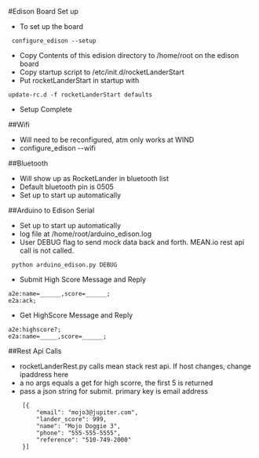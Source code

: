 #Edison Board Set up

 * To set up the board
```
 configure_edison --setup
 ```
 * Copy Contents of this edision directory to /home/root on the edison board
 * Copy startup script to /etc/init.d/rocketLanderStart
 * Put rocketLanderStart in startup with 
 ```
update-rc.d -f rocketLanderStart defaults
```
 * Setup Complete
 
##Wifi
 * Will need to be reconfigured, atm only works at WIND 
 * configure_edison --wifi

##Bluetooth
 * Will show up as RocketLander in bluetooth list
 * Default bluetooth pin is 0505
 * Set up to start up automatically

##Arduino to Edison Serial
 * Set up to start up automatically
 * log file at /home/root/arduino_edison.log
 * User DEBUG  flag to send mock data back and forth. MEAN.io rest api call is not called.
```
 python arduino_edison.py DEBUG
 ```
 * Submit High Score Message and Reply
```
a2e:name=______,score=______;
e2a:ack;
```
 * Get HighScore Message and Reply
```
a2e:highscore?;
e2a:name=_____,score=______;
```

##Rest Api Calls
 * rocketLanderRest.py calls mean stack rest api. If host changes, change ipaddress here
 * a no args equals a get for high scorre, the first 5 is returned
 * pass a json string for submit. primary key is email address
```
    [{
        "email": "mojo3@jupiter.com",
        "lander_score": 999,
        "name": "Mojo Doggie 3",
        "phone": "555-555-5555",
        "reference": "510-749-2000"
    }]
```


